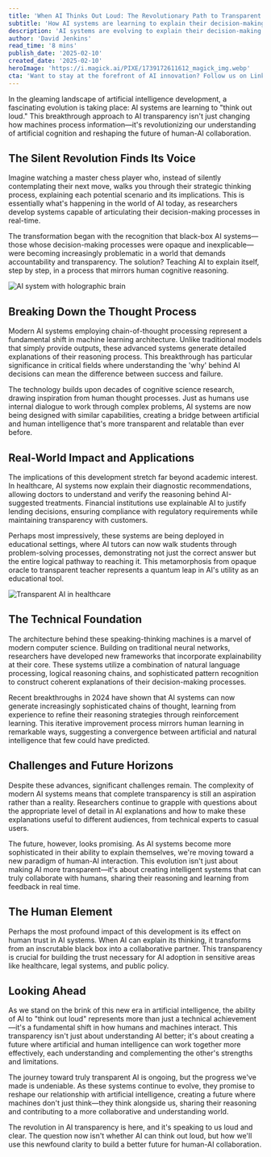 ```yaml
---
title: 'When AI Thinks Out Loud: The Revolutionary Path to Transparent Artificial Intelligence'
subtitle: 'How AI systems are learning to explain their decision-making in real-time'
description: 'AI systems are evolving to explain their decision-making processes in real-time, revolutionizing how we understand and interact with artificial intelligence. This breakthrough enables unprecedented transparency in AI operations, from healthcare diagnostics to educational applications, marking a new era in human-AI collaboration.'
author: 'David Jenkins'
read_time: '8 mins'
publish_date: '2025-02-10'
created_date: '2025-02-10'
heroImage: 'https://i.magick.ai/PIXE/1739172611612_magick_img.webp'
cta: 'Want to stay at the forefront of AI innovation? Follow us on LinkedIn for daily insights into the latest developments in transparent AI and human-machine collaboration.'
---
```


In the gleaming landscape of artificial intelligence development, a fascinating evolution is taking place: AI systems are learning to "think out loud." This breakthrough approach to AI transparency isn't just changing how machines process information—it's revolutionizing our understanding of artificial cognition and reshaping the future of human-AI collaboration.

## The Silent Revolution Finds Its Voice

Imagine watching a master chess player who, instead of silently contemplating their next move, walks you through their strategic thinking process, explaining each potential scenario and its implications. This is essentially what's happening in the world of AI today, as researchers develop systems capable of articulating their decision-making processes in real-time.

The transformation began with the recognition that black-box AI systems—those whose decision-making processes were opaque and inexplicable—were becoming increasingly problematic in a world that demands accountability and transparency. The solution? Teaching AI to explain itself, step by step, in a process that mirrors human cognitive reasoning.

![AI system with holographic brain](https://i.magick.ai/PIXE/1739172611616_magick_img.webp)

## Breaking Down the Thought Process

Modern AI systems employing chain-of-thought processing represent a fundamental shift in machine learning architecture. Unlike traditional models that simply provide outputs, these advanced systems generate detailed explanations of their reasoning process. This breakthrough has particular significance in critical fields where understanding the 'why' behind AI decisions can mean the difference between success and failure.

The technology builds upon decades of cognitive science research, drawing inspiration from human thought processes. Just as humans use internal dialogue to work through complex problems, AI systems are now being designed with similar capabilities, creating a bridge between artificial and human intelligence that's more transparent and relatable than ever before.

## Real-World Impact and Applications

The implications of this development stretch far beyond academic interest. In healthcare, AI systems now explain their diagnostic recommendations, allowing doctors to understand and verify the reasoning behind AI-suggested treatments. Financial institutions use explainable AI to justify lending decisions, ensuring compliance with regulatory requirements while maintaining transparency with customers.

Perhaps most impressively, these systems are being deployed in educational settings, where AI tutors can now walk students through problem-solving processes, demonstrating not just the correct answer but the entire logical pathway to reaching it. This metamorphosis from opaque oracle to transparent teacher represents a quantum leap in AI's utility as an educational tool.

![Transparent AI in healthcare](https://i.magick.ai/PIXE/1739172611616_magick_img.webp)

## The Technical Foundation

The architecture behind these speaking-thinking machines is a marvel of modern computer science. Building on traditional neural networks, researchers have developed new frameworks that incorporate explainability at their core. These systems utilize a combination of natural language processing, logical reasoning chains, and sophisticated pattern recognition to construct coherent explanations of their decision-making processes.

Recent breakthroughs in 2024 have shown that AI systems can now generate increasingly sophisticated chains of thought, learning from experience to refine their reasoning strategies through reinforcement learning. This iterative improvement process mirrors human learning in remarkable ways, suggesting a convergence between artificial and natural intelligence that few could have predicted.

## Challenges and Future Horizons

Despite these advances, significant challenges remain. The complexity of modern AI systems means that complete transparency is still an aspiration rather than a reality. Researchers continue to grapple with questions about the appropriate level of detail in AI explanations and how to make these explanations useful to different audiences, from technical experts to casual users.

The future, however, looks promising. As AI systems become more sophisticated in their ability to explain themselves, we're moving toward a new paradigm of human-AI interaction. This evolution isn't just about making AI more transparent—it's about creating intelligent systems that can truly collaborate with humans, sharing their reasoning and learning from feedback in real time.

## The Human Element

Perhaps the most profound impact of this development is its effect on human trust in AI systems. When AI can explain its thinking, it transforms from an inscrutable black box into a collaborative partner. This transparency is crucial for building the trust necessary for AI adoption in sensitive areas like healthcare, legal systems, and public policy.

## Looking Ahead

As we stand on the brink of this new era in artificial intelligence, the ability of AI to "think out loud" represents more than just a technical achievement—it's a fundamental shift in how humans and machines interact. This transparency isn't just about understanding AI better; it's about creating a future where artificial and human intelligence can work together more effectively, each understanding and complementing the other's strengths and limitations.

The journey toward truly transparent AI is ongoing, but the progress we've made is undeniable. As these systems continue to evolve, they promise to reshape our relationship with artificial intelligence, creating a future where machines don't just think—they think alongside us, sharing their reasoning and contributing to a more collaborative and understanding world.

The revolution in AI transparency is here, and it's speaking to us loud and clear. The question now isn't whether AI can think out loud, but how we'll use this newfound clarity to build a better future for human-AI collaboration.